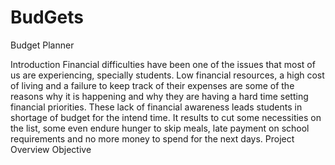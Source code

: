 # BudGets
Budget Planner 

Introduction
  Financial difficulties have been one of the issues that most of us are experiencing, specially students. Low financial resources, a high cost of living and a failure to keep track of their expenses are some of the reasons why it is happening and why they are having a hard time setting financial priorities. These lack of financial awareness leads students in shortage of budget for the intend time. It results to cut some necessities on the list, some even endure hunger to skip meals, late payment on school requirements and no more money to spend for the next days.
Project Overview
Objective
